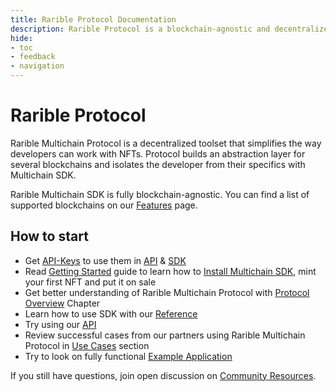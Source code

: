 ```yaml
---
title: Rarible Protocol Documentation
description: Rarible Protocol is a blockchain-agnostic and decentralized tool to query, issue, and trade NFTs. How to make NFT marketplace
hide:
- toc
- feedback
- navigation
---
```


# Rarible Protocol

Rarible Multichain Protocol is a decentralized toolset that simplifies the way developers can work with NFTs. Protocol builds an abstraction layer for several blockchains and isolates the developer from their specifics with Multichain SDK.

Rarible Multichain SDK is fully blockchain-agnostic. You can find a list of supported blockchains on our [Features](features.md) page.

## How to start

* Get [API-Keys](https://api.rarible.org/registration) to use them in [API](http://multichain.redoc.ly) & [SDK](https://github.com/rarible/sdk#api-querying)
* Read [Getting Started](getting-started/quick-start.md) guide to learn how to [Install Multichain SDK](getting-started/quick-start.md#installation), mint your first NFT and put it on sale
* Get better understanding of Rarible Multichain Protocol with [Protocol Overview](overview/protocol-overview.md) Chapter
* Learn how to use SDK with our [Reference](reference/reference-overview.md)
* Try using our [API](api-reference.md)
* Review successful cases from our partners using Rarible Multichain Protocol in [Use Cases](use-cases/use-cases-overview.md) section
* Try to look on fully functional [Example Application](https://github.com/rarible/example)

If you still have questions, join open discussion on [Community Resources](getting-started/community.md).
